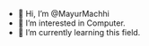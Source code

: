 - 👋 Hi, I’m @MayurMachhi
- 👀 I’m interested in Computer.
- 🌱 I’m currently learning this field.

<!---
MayurMachhi/MayurMachhi is a ✨ special ✨ repository because its `README.md` (this file) appears on your GitHub profile.
You can click the Preview link to take a look at your changes.
--->
